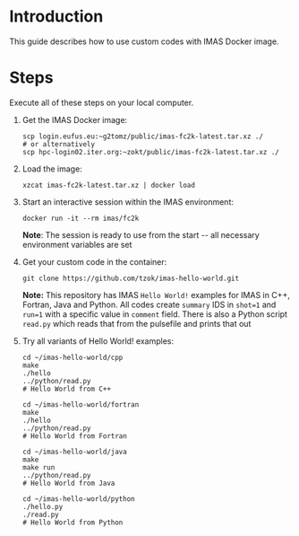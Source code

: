 Introduction
============

This guide describes how to use custom codes with IMAS Docker image.

Steps
=====

Execute all of these steps on your local computer.

1.  Get the IMAS Docker image:

        scp login.eufus.eu:~g2tomz/public/imas-fc2k-latest.tar.xz ./
        # or alternatively
        scp hpc-login02.iter.org:~zokt/public/imas-fc2k-latest.tar.xz ./

2.  Load the image:

        xzcat imas-fc2k-latest.tar.xz | docker load

3.  Start an interactive session within the IMAS environment:

        docker run -it --rm imas/fc2k

    **Note**: The session is ready to use from the start -- all
    necessary environment variables are set

4.  Get your custom code in the container:

        git clone https://github.com/tzok/imas-hello-world.git

    **Note:** This repository has IMAS `Hello World!` examples for IMAS
    in C++, Fortran, Java and Python. All codes create `summary` IDS in
    `shot=1` and `run=1` with a specific value in `comment` field. There
    is also a Python script `read.py` which reads that from the
    pulsefile and prints that out

5.  Try all variants of Hello World! examples:

        cd ~/imas-hello-world/cpp
        make
        ./hello
        ../python/read.py
        # Hello World from C++

        cd ~/imas-hello-world/fortran
        make
        ./hello
        ../python/read.py
        # Hello World from Fortran

        cd ~/imas-hello-world/java
        make
        make run
        ../python/read.py
        # Hello World from Java

        cd ~/imas-hello-world/python
        ./hello.py
        ./read.py
        # Hello World from Python
